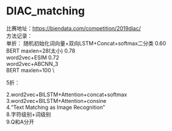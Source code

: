 # DIAC_matching
比赛地址：https://biendata.com/competition/2019diac/ \
方法记录：\
单折：
随机初始化词向量+双向LSTM+Concat+softmax二分类 0.60 \
BERT maxlen=28(太小) 0.78 \
word2vec+ESIM 0.72 \
word2vec+ABCNN_3  \
BERT maxlen=100  \


5折：




2.word2vec+BILSTM+Attention+concat+softmax \
3.word2vec+BILSTM+Attention+consine \
4.“Text Matching as Image Recognition” \
8.字符级别+词级别 \
9.Q和A分开
